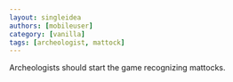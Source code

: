 ```yaml
---
layout: singleidea
authors: [mobileuser]
category: [vanilla]
tags: [archeologist, mattock]
---
```

Archeologists should start the game recognizing mattocks.
